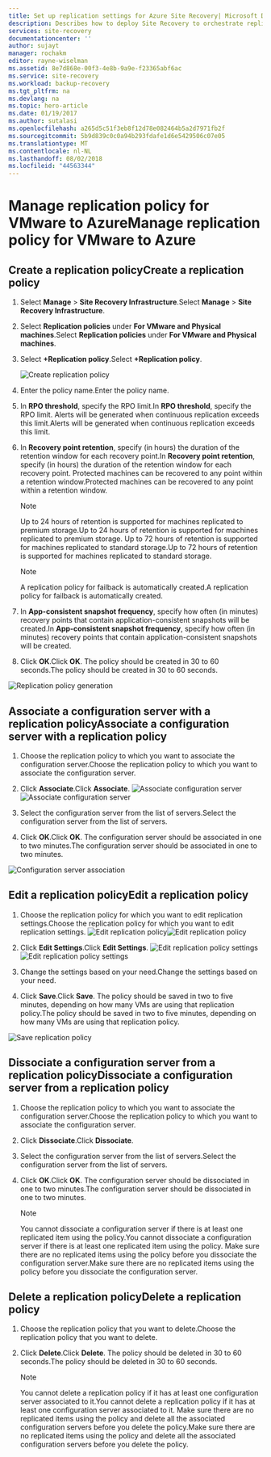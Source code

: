 ```yaml
---
title: Set up replication settings for Azure Site Recovery| Microsoft Docs
description: Describes how to deploy Site Recovery to orchestrate replication, failover, and recovery of Hyper-V VMs in VMM clouds to Azure.
services: site-recovery
documentationcenter: ''
author: sujayt
manager: rochakm
editor: rayne-wiselman
ms.assetid: 8e7d868e-00f3-4e8b-9a9e-f23365abf6ac
ms.service: site-recovery
ms.workload: backup-recovery
ms.tgt_pltfrm: na
ms.devlang: na
ms.topic: hero-article
ms.date: 01/19/2017
ms.author: sutalasi
ms.openlocfilehash: a265d5c51f3eb8f12d78e082464b5a2d7971fb2f
ms.sourcegitcommit: 5b9d839c0c0a94b293fdafe1d6e5429506c07e05
ms.translationtype: MT
ms.contentlocale: nl-NL
ms.lasthandoff: 08/02/2018
ms.locfileid: "44563344"
---
```

# <a name="manage-replication-policy-for-vmware-to-azure"></a><span data-ttu-id="3cc19-103">Manage replication policy for VMware to Azure</span><span class="sxs-lookup"><span data-stu-id="3cc19-103">Manage replication policy for VMware to Azure</span></span>


## <a name="create-a-replication-policy"></a><span data-ttu-id="3cc19-104">Create a replication policy</span><span class="sxs-lookup"><span data-stu-id="3cc19-104">Create a replication policy</span></span>

1. <span data-ttu-id="3cc19-105">Select **Manage** > **Site Recovery Infrastructure**.</span><span class="sxs-lookup"><span data-stu-id="3cc19-105">Select **Manage** > **Site Recovery Infrastructure**.</span></span>
2. <span data-ttu-id="3cc19-106">Select **Replication policies** under **For VMware and Physical machines**.</span><span class="sxs-lookup"><span data-stu-id="3cc19-106">Select **Replication policies** under **For VMware and Physical machines**.</span></span>
3. <span data-ttu-id="3cc19-107">Select **+Replication policy**.</span><span class="sxs-lookup"><span data-stu-id="3cc19-107">Select **+Replication policy**.</span></span>

    ![Create replication policy](https://docstestmedia1.blob.core.windows.net/azure-media/articles/site-recovery/media/site-recovery-setup-replication-settings-vmware/Createpolicy.png)

4. <span data-ttu-id="3cc19-109">Enter the policy name.</span><span class="sxs-lookup"><span data-stu-id="3cc19-109">Enter the policy name.</span></span>

5. <span data-ttu-id="3cc19-110">In **RPO threshold**, specify the RPO limit.</span><span class="sxs-lookup"><span data-stu-id="3cc19-110">In **RPO threshold**, specify the RPO limit.</span></span> <span data-ttu-id="3cc19-111">Alerts will be generated when continuous replication exceeds this limit.</span><span class="sxs-lookup"><span data-stu-id="3cc19-111">Alerts will be generated when continuous replication exceeds this limit.</span></span>
6. <span data-ttu-id="3cc19-112">In **Recovery point retention**, specify (in hours) the duration of the retention window for each recovery point.</span><span class="sxs-lookup"><span data-stu-id="3cc19-112">In **Recovery point retention**, specify (in hours) the duration of the retention window for each recovery point.</span></span> <span data-ttu-id="3cc19-113">Protected machines can be recovered to any point within a retention window.</span><span class="sxs-lookup"><span data-stu-id="3cc19-113">Protected machines can be recovered to any point within a retention window.</span></span>

    > [!NOTE]
    > <span data-ttu-id="3cc19-114">Up to 24 hours of retention is supported for machines replicated to premium storage.</span><span class="sxs-lookup"><span data-stu-id="3cc19-114">Up to 24 hours of retention is supported for machines replicated to premium storage.</span></span> <span data-ttu-id="3cc19-115">Up to 72 hours of retention is supported for machines replicated to standard storage.</span><span class="sxs-lookup"><span data-stu-id="3cc19-115">Up to 72 hours of retention is supported for machines replicated to standard storage.</span></span>

    > [!NOTE]
    > <span data-ttu-id="3cc19-116">A replication policy for failback is automatically created.</span><span class="sxs-lookup"><span data-stu-id="3cc19-116">A replication policy for failback is automatically created.</span></span>

7. <span data-ttu-id="3cc19-117">In **App-consistent snapshot frequency**, specify how often (in minutes) recovery points that contain application-consistent snapshots will be created.</span><span class="sxs-lookup"><span data-stu-id="3cc19-117">In **App-consistent snapshot frequency**, specify how often (in minutes) recovery points that contain application-consistent snapshots will be created.</span></span>

8. <span data-ttu-id="3cc19-118">Click **OK**.</span><span class="sxs-lookup"><span data-stu-id="3cc19-118">Click **OK**.</span></span> <span data-ttu-id="3cc19-119">The policy should be created in 30 to 60 seconds.</span><span class="sxs-lookup"><span data-stu-id="3cc19-119">The policy should be created in 30 to 60 seconds.</span></span>

![Replication policy generation](https://docstestmedia1.blob.core.windows.net/azure-media/articles/site-recovery/media/site-recovery-setup-replication-settings-vmware/Creating-Policy.png)

## <a name="associate-a-configuration-server-with-a-replication-policy"></a><span data-ttu-id="3cc19-121">Associate a configuration server with a replication policy</span><span class="sxs-lookup"><span data-stu-id="3cc19-121">Associate a configuration server with a replication policy</span></span>
1. <span data-ttu-id="3cc19-122">Choose the replication policy to which you want to associate the configuration server.</span><span class="sxs-lookup"><span data-stu-id="3cc19-122">Choose the replication policy to which you want to associate the configuration server.</span></span>
2. <span data-ttu-id="3cc19-123">Click **Associate**.</span><span class="sxs-lookup"><span data-stu-id="3cc19-123">Click **Associate**.</span></span>
<span data-ttu-id="3cc19-124">![Associate configuration server](https://docstestmedia1.blob.core.windows.net/azure-media/articles/site-recovery/media/site-recovery-setup-replication-settings-vmware/Associate-CS-1.PNG)</span><span class="sxs-lookup"><span data-stu-id="3cc19-124">![Associate configuration server](https://docstestmedia1.blob.core.windows.net/azure-media/articles/site-recovery/media/site-recovery-setup-replication-settings-vmware/Associate-CS-1.PNG)</span></span>

3. <span data-ttu-id="3cc19-125">Select the configuration server from the list of servers.</span><span class="sxs-lookup"><span data-stu-id="3cc19-125">Select the configuration server from the list of servers.</span></span>
4. <span data-ttu-id="3cc19-126">Click **OK**.</span><span class="sxs-lookup"><span data-stu-id="3cc19-126">Click **OK**.</span></span> <span data-ttu-id="3cc19-127">The configuration server should be associated in one to two minutes.</span><span class="sxs-lookup"><span data-stu-id="3cc19-127">The configuration server should be associated in one to two minutes.</span></span>

![Configuration server association](https://docstestmedia1.blob.core.windows.net/azure-media/articles/site-recovery/media/site-recovery-setup-replication-settings-vmware/Associate-CS-2.PNG)

## <a name="edit-a-replication-policy"></a><span data-ttu-id="3cc19-129">Edit a replication policy</span><span class="sxs-lookup"><span data-stu-id="3cc19-129">Edit a replication policy</span></span>
1. <span data-ttu-id="3cc19-130">Choose the replication policy for which you want to edit replication settings.</span><span class="sxs-lookup"><span data-stu-id="3cc19-130">Choose the replication policy for which you want to edit replication settings.</span></span>
<span data-ttu-id="3cc19-131">![Edit replication policy](https://docstestmedia1.blob.core.windows.net/azure-media/articles/site-recovery/media/site-recovery-setup-replication-settings-vmware/Select-Policy.PNG)</span><span class="sxs-lookup"><span data-stu-id="3cc19-131">![Edit replication policy](https://docstestmedia1.blob.core.windows.net/azure-media/articles/site-recovery/media/site-recovery-setup-replication-settings-vmware/Select-Policy.PNG)</span></span>

2. <span data-ttu-id="3cc19-132">Click **Edit Settings**.</span><span class="sxs-lookup"><span data-stu-id="3cc19-132">Click **Edit Settings**.</span></span>
<span data-ttu-id="3cc19-133">![Edit replication policy settings](https://docstestmedia1.blob.core.windows.net/azure-media/articles/site-recovery/media/site-recovery-setup-replication-settings-vmware/Edit-policy.PNG)</span><span class="sxs-lookup"><span data-stu-id="3cc19-133">![Edit replication policy settings](https://docstestmedia1.blob.core.windows.net/azure-media/articles/site-recovery/media/site-recovery-setup-replication-settings-vmware/Edit-policy.PNG)</span></span>

3. <span data-ttu-id="3cc19-134">Change the settings based on your need.</span><span class="sxs-lookup"><span data-stu-id="3cc19-134">Change the settings based on your need.</span></span>
4. <span data-ttu-id="3cc19-135">Click **Save**.</span><span class="sxs-lookup"><span data-stu-id="3cc19-135">Click **Save**.</span></span> <span data-ttu-id="3cc19-136">The policy should be saved in two to five minutes, depending on how many VMs are using that replication policy.</span><span class="sxs-lookup"><span data-stu-id="3cc19-136">The policy should be saved in two to five minutes, depending on how many VMs are using that replication policy.</span></span>

![Save replication policy](https://docstestmedia1.blob.core.windows.net/azure-media/articles/site-recovery/media/site-recovery-setup-replication-settings-vmware/Save-Policy.PNG)

## <a name="dissociate-a-configuration-server-from-a-replication-policy"></a><span data-ttu-id="3cc19-138">Dissociate a configuration server from a replication policy</span><span class="sxs-lookup"><span data-stu-id="3cc19-138">Dissociate a configuration server from a replication policy</span></span>
1. <span data-ttu-id="3cc19-139">Choose the replication policy to which you want to associate the configuration server.</span><span class="sxs-lookup"><span data-stu-id="3cc19-139">Choose the replication policy to which you want to associate the configuration server.</span></span>
2. <span data-ttu-id="3cc19-140">Click **Dissociate**.</span><span class="sxs-lookup"><span data-stu-id="3cc19-140">Click **Dissociate**.</span></span>
3. <span data-ttu-id="3cc19-141">Select the configuration server from the list of servers.</span><span class="sxs-lookup"><span data-stu-id="3cc19-141">Select the configuration server from the list of servers.</span></span>
4. <span data-ttu-id="3cc19-142">Click **OK**.</span><span class="sxs-lookup"><span data-stu-id="3cc19-142">Click **OK**.</span></span> <span data-ttu-id="3cc19-143">The configuration server should be dissociated in one to two minutes.</span><span class="sxs-lookup"><span data-stu-id="3cc19-143">The configuration server should be dissociated in one to two minutes.</span></span>

    > [!NOTE]
    > <span data-ttu-id="3cc19-144">You cannot dissociate a configuration server if there is at least one replicated item using the policy.</span><span class="sxs-lookup"><span data-stu-id="3cc19-144">You cannot dissociate a configuration server if there is at least one replicated item using the policy.</span></span> <span data-ttu-id="3cc19-145">Make sure there are no replicated items using the policy before you dissociate the configuration server.</span><span class="sxs-lookup"><span data-stu-id="3cc19-145">Make sure there are no replicated items using the policy before you dissociate the configuration server.</span></span>

## <a name="delete-a-replication-policy"></a><span data-ttu-id="3cc19-146">Delete a replication policy</span><span class="sxs-lookup"><span data-stu-id="3cc19-146">Delete a replication policy</span></span>

1. <span data-ttu-id="3cc19-147">Choose the replication policy that you want to delete.</span><span class="sxs-lookup"><span data-stu-id="3cc19-147">Choose the replication policy that you want to delete.</span></span>
2. <span data-ttu-id="3cc19-148">Click **Delete**.</span><span class="sxs-lookup"><span data-stu-id="3cc19-148">Click **Delete**.</span></span> <span data-ttu-id="3cc19-149">The policy should be deleted in 30 to 60 seconds.</span><span class="sxs-lookup"><span data-stu-id="3cc19-149">The policy should be deleted in 30 to 60 seconds.</span></span>

    > [!NOTE]
    > <span data-ttu-id="3cc19-150">You cannot delete a replication policy if it has at least one configuration server associated to it.</span><span class="sxs-lookup"><span data-stu-id="3cc19-150">You cannot delete a replication policy if it has at least one configuration server associated to it.</span></span> <span data-ttu-id="3cc19-151">Make sure there are no replicated items using the policy and delete all the associated configuration servers before you delete the policy.</span><span class="sxs-lookup"><span data-stu-id="3cc19-151">Make sure there are no replicated items using the policy and delete all the associated configuration servers before you delete the policy.</span></span>







